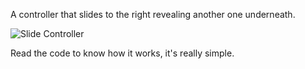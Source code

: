 
A controller that slides to the right revealing another one underneath.

![Slide Controller](https://github.com/j4n0/slidecontroller/raw/master/slidecontroller/pages/screenshot.png)

Read the code to know how it works, it's really simple.